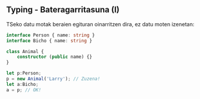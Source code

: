 ## Typing - Bateragarritasuna (I)

TSeko datu motak beraien egituran oinarritzen dira, ez datu moten izenetan:

```typescript
interface Person { name: string }
interface Bicho { name: string }

class Animal {
    constructor (public name) {}
}

let p:Person;
p = new Animal('Larry'); // Zuzena!
let a:Bicho;
a = p; // OK!
```


